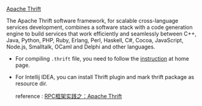 [Apache Thrift](https://thrift.apache.org/)

The Apache Thrift software framework, for scalable cross-language services development, combines a software stack with a code generation engine to build services that work efficiently and seamlessly between C++, Java, Python, PHP, Ruby, Erlang, Perl, Haskell, C#, Cocoa, JavaScript, Node.js, Smalltalk, OCaml and Delphi and other languages.


- For compiling `.thrift` file, you need to follow the [instruction](https://thrift.apache.org/docs/install/) at home page.

- For Intellij IDEA, you can install Thrift plugin and mark thrift package as resource dir.  

    reference : [RPC框架实践之：Apache Thrift](https://www.jianshu.com/p/52fa63b222ac)